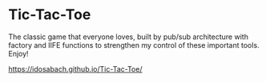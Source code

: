 # Tic-Tac-Toe

The classic game that everyone loves, built by pub/sub architecture with factory and IIFE functions to strengthen my control of these important tools.
Enjoy!

https://idosabach.github.io/Tic-Tac-Toe/
